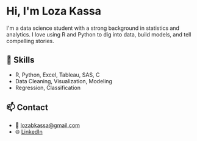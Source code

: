 # Hi, I'm Loza Kassa
I'm a data science student with a strong background in statistics and analytics. I love using R and Python to dig into data, build models, and tell compelling stories.

## 🧰 Skills
- R, Python, Excel, Tableau, SAS, C
- Data Cleaning, Visualization, Modeling
- Regression, Classification



## 📫 Contact
- 📧 lozabkassa@gmail.com
- 🌐 [LinkedIn](www.linkedin.com/in/loza-kassa-411044234)
